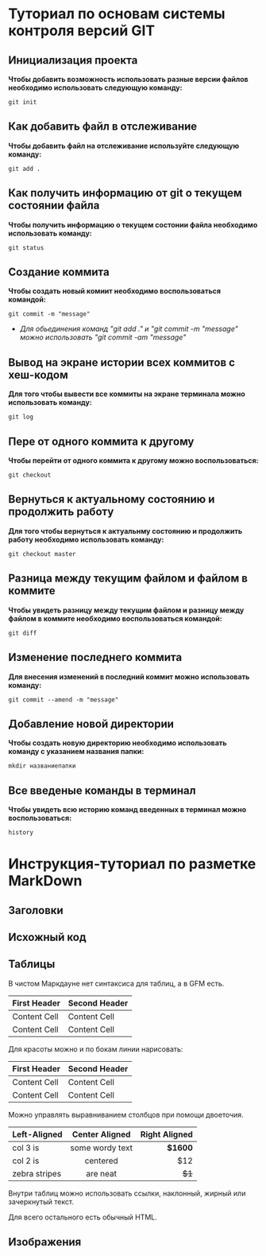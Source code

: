 # Туториал по основам системы контроля версий GIT


## Инициализация проекта
**Чтобы добавить возможность использовать разные версии файлов необходимо использовать следующую команду:**

```fix
git init
```


## Как добавить файл в отслеживание
**Чтобы добавить файл на отслеживание используйте следующую команду:**

```fix
git add .
```


## Как получить информацию от git о текущем состоянии файла
**Чтобы получить информацию о текущем состонии файла необходимо использовать команду:**

```fix
git status
```

## Создание коммита
**Чтобы создать новый комиит необходимо воспользоваться командой:**

```fix
git commit -m "message"
```

* _Для обьединения команд "git add ." и "git commit -m "message" можно использовать "git commit -am "message"_


## Вывод на экране истории всех коммитов с хеш-кодом
**Для того чтобы вывести все коммиты на экране терминала можно использовать команду:**

```fix
git log
```

## Пере от одного коммита к другому
**Чтобы перейти от одного коммита к другому можно воспользоваться:**

```fix
git checkout
```

## Вернуться к актуальному состоянию и продолжить работу
**Для того чтобы вернуться к актуальнму состоянию и продолжить работу необходимо использовать команду:**

```fix
git checkout master
```

## Разница между текущим файлом и файлом в коммите
**Чтобы увидеть разницу между текущим файлом и разницу между файлом в коммите необходимо воспользоваться командой:**

```fix
git diff
```

## Изменение последнего коммита
**Для внесения изменений в последний коммит можно использовать команду:**

```fix
git commit --amend -m "message"
```

## Добавление новой директории
**Чтобы создать новую директорию необходимо использовать команду с указанием названия папки:**

```fix
mkdir названиепапки
```

## Все введеные команды в терминал
**Чтобы увидеть всю историю команд введенных в терминал можно воспользоваться:**

```fix
history
```

# Инструкция-туториал по разметке MarkDown


## Заголовки 




## Исхожный код 




## Таблицы 

В чистом Маркдауне нет синтаксиса для таблиц, а в GFM
есть.

First Header | Second Header
------------- | -------------
Content Cell | Content Cell
Content Cell | Content Cell

Для красоты можно и по бокам линии нарисовать:

| First Header | Second Header |
| ------------- | ------------- |
| Content Cell | Content Cell |
| Content Cell | Content Cell |

Можно управлять выравниванием столбцов при помощи
двоеточия.

| Left-Aligned | Center Aligned | Right Aligned |
|:------------- |:---------------:| -------------:|
| col 3 is | some wordy text | **$1600** |
| col 2 is | centered | $12 |
| zebra stripes | are neat | ~~$1~~ |

Внутри таблиц можно использовать ссылки, наклонный,
жирный или зачеркнутый текст.

Для всего остального есть обычный HTML.

## Изображения 

